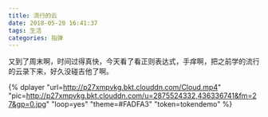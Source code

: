 ```yaml
---
title: 流行的云
date: 2018-05-20 16:41:37
tags: 生活
categories: 指弹
---
```


又到了周末啊，时间过得真快，今天看了看正则表达式，手痒啊，把之前学的流行的云录下来，好久没碰吉他了啊。

<!--more-->
{% dplayer "url=http://p27xmpvkg.bkt.clouddn.com/Cloud.mp4"  "pic=http://p27xmpvkg.bkt.clouddn.com/u=2875524332,436336741&fm=27&gp=0.jpg" "loop=yes" "theme=#FADFA3"  "token=tokendemo" %}
